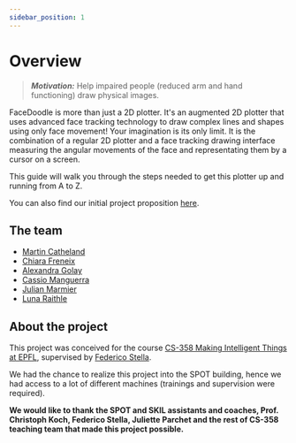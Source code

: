 ```yaml
---
sidebar_position: 1
---
```

# Overview

> **_Motivation:_** Help impaired people (reduced arm and hand functioning) draw physical images.

FaceDoodle is more than just a 2D plotter. It's an augmented 2D plotter that uses advanced face tracking technology to draw complex lines and shapes using only face movement! Your imagination is its only limit.  It is the combination of a regular 2D plotter and a face tracking drawing interface measuring the angular movements of the face and representating them by a cursor on a screen.

This guide will walk you through the steps needed to get this plotter up and running from A to Z.

<!-- ![](https://hackmd.io/_uploads/rJnUtYdLh.jpg) -->

You can also find our initial project proposition [here](https://docs.google.com/document/d/14f1S9p5atIBSwX1mrhHyiJjjPd0Y6VzMWitGP95JojU/edit?usp=sharing).

## The team

- [Martin Catheland](mailto:martin.catheland@epfl.ch)
- [Chiara Freneix](mailto:chiara.freneix@epfl.ch)
- [Alexandra Golay](mailto:alexandra.golay@epfl.ch)
- [Cassio Manguerra](mailto:cassio.manguerra@epfl.ch)
- [Julian Marmier](mailto:julian.marmier@epfl.ch)
- [Luna Raithle](mailto:luna.raithle@epfl.ch)

## About the project

This project was conceived for the course [CS-358 Making Intelligent Things at EPFL](https://edu.epfl.ch/coursebook/en/making-intelligent-things-CS-358), supervised by [Federico Stella](https://people.epfl.ch/federico.stella).

We had the chance to realize this project into the SPOT building, hence we had access to a lot of different machines (trainings and supervision were required).

**We would like to thank the SPOT and SKIL assistants and coaches, Prof. Christoph Koch, Federico Stella, Juliette Parchet and the rest of CS-358 teaching team that made this project possible.**

